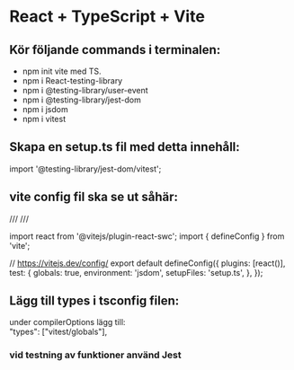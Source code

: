 # React + TypeScript + Vite

## Kör följande commands i terminalen:

- npm init vite med TS.
- npm i React-testing-library
- npm i @testing-library/user-event
- npm i @testing-library/jest-dom
- npm i jsdom
- npm i vitest

## Skapa en setup.ts fil med detta innehåll:

import '@testing-library/jest-dom/vitest';

## vite config fil ska se ut såhär:

/// <reference types="vitest" />
/// <reference types="vite/client" />

import react from '@vitejs/plugin-react-swc';
import { defineConfig } from 'vite';

// https://vitejs.dev/config/
export default defineConfig({
plugins: [react()],
test: {
globals: true,
environment: 'jsdom',
setupFiles: 'setup.ts',
},
});

## Lägg till types i tsconfig filen:

under compilerOptions lägg till: <br/>
"types": ["vitest/globals"],

### vid testning av funktioner använd Jest
